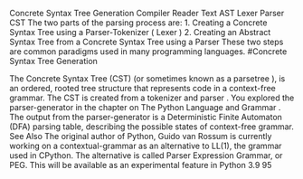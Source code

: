 Concrete Syntax Tree Generation Compiler Reader Text AST Lexer Parser CST The two parts of the parsing process are: 1. Creating a Concrete Syntax Tree using a  Parser-Tokenizer ( Lexer ) 2. Creating an Abstract Syntax Tree from a Concrete Syntax Tree using a  Parser These two steps are common paradigms used in many programming languages. 
#Concrete Syntax Tree Generation 

 The Concrete Syntax Tree (CST) (or sometimes known as a  parsetree ), is an ordered, rooted tree structure that represents code in a context-free grammar. The CST is created from a  tokenizer  and  parser . You explored the parser-generator in the chapter on  The Python Language and Grammar . The output from the parser-generator is a Deterministic Finite Automaton (DFA) parsing table, describing the possible states of context-free grammar. See Also The original author of Python, Guido van Rossum is currently working on a contextual-grammar as an alternative to LL(1), the grammar used in CPython. The alternative is called Parser Expression Grammar, or PEG. This will be available as an experimental feature in Python 3.9 95